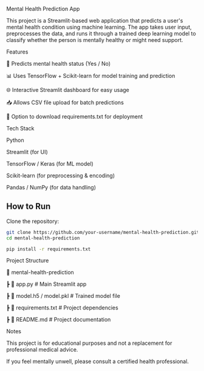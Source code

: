 Mental Health Prediction App

This project is a Streamlit-based web application that predicts a user's mental health condition using machine learning. The app takes user input, preprocesses the data, and runs it through a trained deep learning model to classify whether the person is mentally healthy or might need support.

Features

🧠 Predicts mental health status (Yes / No)

📊 Uses TensorFlow + Scikit-learn for model training and prediction

🌐 Interactive Streamlit dashboard for easy usage

📥 Allows CSV file upload for batch predictions

📄 Option to download requirements.txt for deployment

Tech Stack

Python

Streamlit (for UI)

TensorFlow / Keras (for ML model)

Scikit-learn (for preprocessing & encoding)

Pandas / NumPy (for data handling)

## How to Run  

Clone the repository:  

```bash
git clone https://github.com/your-username/mental-health-prediction.git  
cd mental-health-prediction  

pip install -r requirements.txt  
```

Project Structure

📂 mental-health-prediction

 ┣ 📜 app.py              # Main Streamlit app
 
 ┣ 📜 model.h5 / model.pkl # Trained model file
 
 ┣ 📜 requirements.txt    # Project dependencies
 
 ┣ 📜 README.md           # Project documentation

Notes

This project is for educational purposes and not a replacement for professional medical advice.

If you feel mentally unwell, please consult a certified health professional.
